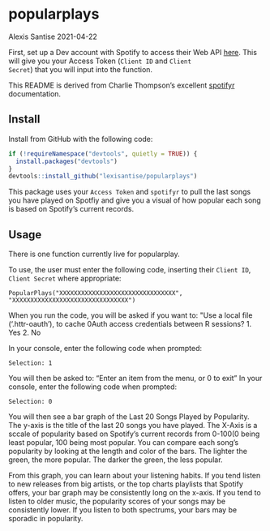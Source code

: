 popularplays
================
Alexis Santise
2021-04-22

First, set up a Dev account with Spotify to access their Web API
[here](https://developer.spotify.com/dashboard/). This will give you
your Access Token (<code>Client ID</code> and <code>Client
Secret</code>) that you will input into the function.

This README is derived from Charlie Thompson’s excellent
[spotifyr](https://www.rcharlie.com/spotifyr/) documentation.

## Install

Install from GitHub with the following code:

``` r
if (!requireNamespace("devtools", quietly = TRUE)) {
  install.packages("devtools")
}
devtools::install_github("lexisantise/popularplays")
```

This package uses your <code>Access Token</code> and
<code>spotifyr</code> to pull the last songs you have played on Spotfiy
and give you a visual of how popular each song is based on Spotify’s
current records.

## Usage

There is one function currently live for popularplay.

To use, the user must enter the following code, inserting their
<code>Client ID</code>, <code>Client Secret</code> where appropriate:

``` setup
PopularPlays("XXXXXXXXXXXXXXXXXXXXXXXXXXXXXXXX",
"XXXXXXXXXXXXXXXXXXXXXXXXXXXXXXXX")
```

When you run the code, you will be asked if you want to: "Use a local
file (‘.httr-oauth’), to cache 0Auth access credentials between R
sessions? 1. Yes 2. No

In your console, enter the following code when prompted:

``` prompt1
Selection: 1
```

You will then be asked to: “Enter an item from the menu, or 0 to exit”
In your console, enter the following code when prompted:

``` prompt2
Selection: 0
```

You will then see a bar graph of the Last 20 Songs Played by Popularity.
The y-axis is the title of the last 20 songs you have played. The X-Axis
is a sccale of popularity based on Spotify’s current records from
0-100(0 being least popular, 100 being most popular. You can compare
each song’s popularity by looking at the length and color of the bars.
The lighter the green, the more popular. The darker the green, the less
popular.

From this graph, you can learn about your listening habits. If you tend
listen to new releases from big artists, or the top charts playlists
that Spotify offers, your bar graph may be consistently long on the
x-axis. If you tend to listen to older music, the popularity scores of
your songs may be consistently lower. If you listen to both spectrums,
your bars may be sporadic in popularity.
